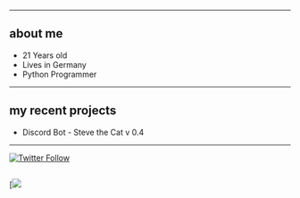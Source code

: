 - - - - - - - - - -
## about me

- 21 Years old
- Lives in Germany
- Python Programmer 
- - - - - - - - - -
## my recent projects

- Discord Bot - Steve the Cat v 0.4




- - - - - - - - - -
[![Twitter Follow](https://img.shields.io/twitter/follow/senkuXY?style=social)](https://twitter.com/intent/follow?screen_name=senkuXY)


##
[![](https://github-readme-stats.vercel.app/api?username=SickHr&show_icons=true&theme=dracula)
